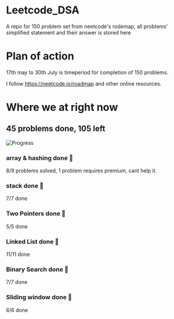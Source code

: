 # Leetcode_DSA
A repo for 150 problem set from neetcode's rodemap, all problems' simplified statement and their answer is stored here

# Plan of action
17th may to 30th July is timeperiod for completion of 150 problems.

I follow https://neetcode.io/roadmap and other online resources.

# Where we at right now 
## 45 problems done, 105 left
![Progress](https://progress-bar.dev/30/?scale=100&width=300&color=brightgreen)

### array & hashing done 🥳
8/9 problems solved, 1 problem requires premium, cant help it.  
### stack done 🥳
7/7  done  
### Two Pointers done 🥳
5/5  done  
### Linked List done 🥳
11/11  done
### Binary Search done 🥳
7/7  done
### Sliding window done 🥳
6/6 done